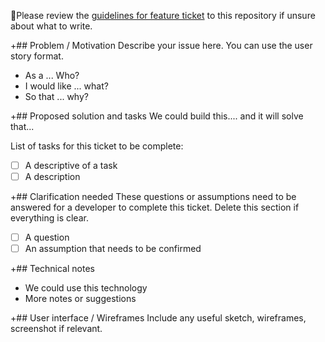 🚨Please review the [guidelines for feature ticket](../HOWTOWRITEATICKETS.md) to this repository if unsure about what to write.

+## Problem / Motivation
Describe your issue here. You can use the user story format.
- As a ... Who?
- I would like ... what?
- So that ... why?


+## Proposed solution and tasks
We could build this.... and it will solve that...

List of tasks for this ticket to be complete:
- [ ] A descriptive of a task
- [ ] A description

+## Clarification needed
These questions or assumptions need to be answered for a developer to complete this ticket. Delete this section if everything is clear.
- [ ] A question
- [ ] An assumption that needs to be confirmed

+## Technical notes
- We could use this technology 
- More notes or suggestions

+## User interface / Wireframes
Include any useful sketch, wireframes, screenshot if relevant.
